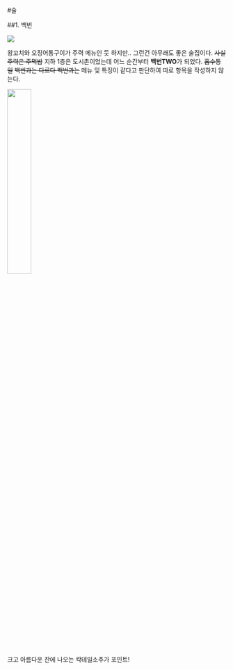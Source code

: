 #술

##1. 백번

<img src="https://s3-ap-northeast-2.amazonaws.com/locawiki/geek/127_thumb_baekbeon.png"/>

왕꼬치와 오징어통구이가 주력 메뉴인 듯 하지만.. 그런건 아무래도 좋은 술집이다. ~~사실 주력은 주먹밥~~
지하 1층은 도시촌이었는데 어느 순간부터 <b>백번TWO</b>가 되었다. ~~흡수통일~~ ~~백번과는 다르다 백번과는~~
메뉴 및 특징이 같다고 판단하여 따로 항목을 작성하지 않는다.

<img src="https://s3-ap-northeast-2.amazonaws.com/locawiki/geek/127_img0_baekbeon.png" width="33%"/>

크고 아름다운 잔에 나오는 칵테일소주가 포인트!
